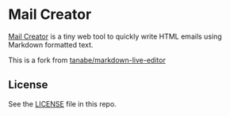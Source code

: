 # Mail Creator

[Mail Creator](https://magmarecerca.github.io/markdown-creator/) is a tiny web tool to quickly write HTML emails using Markdown formatted text.

This is a fork from [tanabe/markdown-live-editor](https://github.com/tanabe/markdown-live-preview)

## License
See the [LICENSE](https://github.com/tanabe/markdown-live-preview/blob/master/LICENSE) file in this repo.
